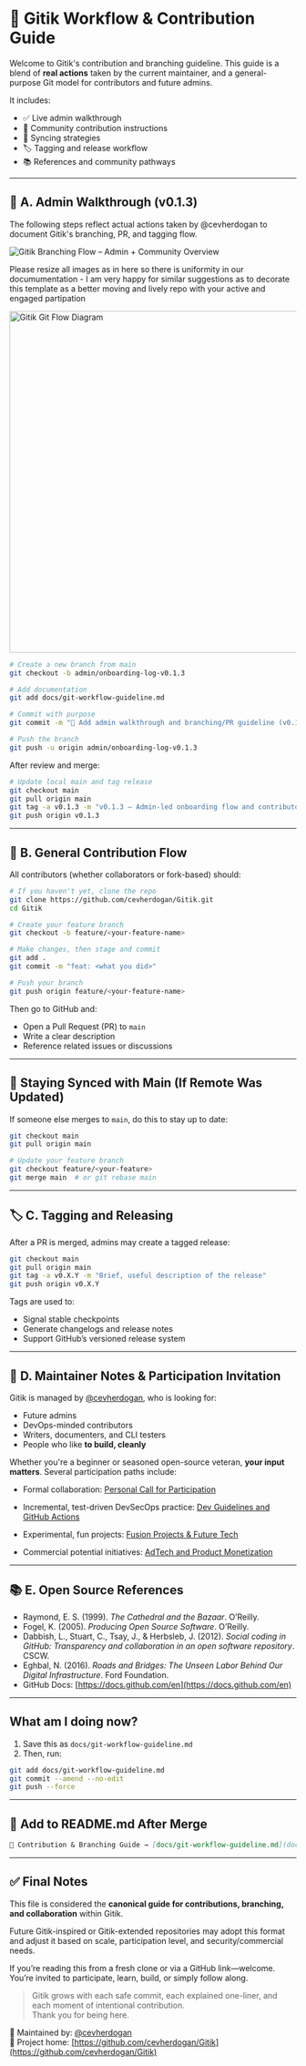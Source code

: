 # 🧭 Gitik Workflow & Contribution Guide

Welcome to Gitik's contribution and branching guideline. This guide is a blend of **real actions** taken by the current maintainer, and a general-purpose Git model for contributors and future admins.

It includes:
- ✅ Live admin walkthrough
- 🧠 Community contribution instructions
- 🔁 Syncing strategies
- 🏷️ Tagging and release workflow
- 📚 References and community pathways

---

## 📍 A. Admin Walkthrough (v0.1.3)

The following steps reflect actual actions taken by @cevherdogan to document Gitik's branching, PR, and tagging flow.

![Gitik Branching Flow – Admin + Community Overview](../web/images/git-branching-flow-v013.png)

Please resize all images as in here so there is uniformity in our documumentation - I am very happy for similar suggestions as to decorate this template as a better moving and lively repo with your active and engaged partipation

<img src="../web/images/git-branching-flow-v013.png" alt="Gitik Git Flow Diagram" width="600"/>

```bash
# Create a new branch from main
git checkout -b admin/onboarding-log-v0.1.3

# Add documentation
git add docs/git-workflow-guideline.md

# Commit with purpose
git commit -m "🧭 Add admin walkthrough and branching/PR guideline (v0.1.3)"

# Push the branch
git push -u origin admin/onboarding-log-v0.1.3
````

After review and merge:

```bash
# Update local main and tag release
git checkout main
git pull origin main
git tag -a v0.1.3 -m "v0.1.3 – Admin-led onboarding flow and contributor guidance"
git push origin v0.1.3
```

---

## 📍 B. General Contribution Flow

All contributors (whether collaborators or fork-based) should:

```bash
# If you haven't yet, clone the repo
git clone https://github.com/cevherdogan/Gitik.git
cd Gitik

# Create your feature branch
git checkout -b feature/<your-feature-name>

# Make changes, then stage and commit
git add .
git commit -m "feat: <what you did>"

# Push your branch
git push origin feature/<your-feature-name>
```

Then go to GitHub and:

* Open a Pull Request (PR) to `main`
* Write a clear description
* Reference related issues or discussions

---

## 🔁 Staying Synced with Main (If Remote Was Updated)

If someone else merges to `main`, do this to stay up to date:

```bash
git checkout main
git pull origin main

# Update your feature branch
git checkout feature/<your-feature>
git merge main  # or git rebase main
```

---

## 🏷️ C. Tagging and Releasing

After a PR is merged, admins may create a tagged release:

```bash
git checkout main
git pull origin main
git tag -a v0.X.Y -m "Brief, useful description of the release"
git push origin v0.X.Y
```

Tags are used to:

* Signal stable checkpoints
* Generate changelogs and release notes
* Support GitHub’s versioned release system

---

## 👥 D. Maintainer Notes & Participation Invitation

Gitik is managed by [@cevherdogan](https://github.com/cevherdogan), who is looking for:

* Future admins
* DevOps-minded contributors
* Writers, documenters, and CLI testers
* People who like **to build, cleanly**

Whether you're a beginner or seasoned open-source veteran, **your input matters**. Several participation paths include:

* Formal collaboration:
  [Personal Call for Participation](https://medium.com/personal-call-for-participation-in-github-projects)

* Incremental, test-driven DevSecOps practice:
  [Dev Guidelines and GitHub Actions](https://medium.com/guncelproblemler)

* Experimental, fun projects:
  [Fusion Projects & Future Tech](https://medium.com/experimental-fusions)

* Commercial potential initiatives:
  [AdTech and Product Monetization](https://medium.com/mcmc-targeted-advertisements)

---

## 📚 E. Open Source References

* Raymond, E. S. (1999). *The Cathedral and the Bazaar*. O’Reilly.
* Fogel, K. (2005). *Producing Open Source Software*. O’Reilly.
* Dabbish, L., Stuart, C., Tsay, J., & Herbsleb, J. (2012). *Social coding in GitHub: Transparency and collaboration in an open software repository*. CSCW.
* Eghbal, N. (2016). *Roads and Bridges: The Unseen Labor Behind Our Digital Infrastructure*. Ford Foundation.
* GitHub Docs: [https://docs.github.com/en](https://docs.github.com/en)

---

## What am I doing now?
1. Save this as `docs/git-workflow-guideline.md`
2. Then, run:

```bash
git add docs/git-workflow-guideline.md
git commit --amend --no-edit
git push --force
````

---

## 🔗 Add to README.md After Merge

```markdown
📓 Contribution & Branching Guide → [docs/git-workflow-guideline.md](docs/git-workflow-guideline.md)
```

---

## ✅ Final Notes

This file is considered the **canonical guide for contributions, branching, and collaboration** within Gitik.

Future Gitik-inspired or Gitik-extended repositories may adopt this format and adjust it based on scale, participation level, and security/commercial needs.

If you’re reading this from a fresh clone or via a GitHub link—welcome. You’re invited to participate, learn, build, or simply follow along.

> Gitik grows with each safe commit, each explained one-liner, and each moment of intentional contribution.  
> Thank you for being here.

🧭 Maintained by: [@cevherdogan](https://github.com/cevherdogan)  
🔗 Project home: [https://github.com/cevherdogan/Gitik](https://github.com/cevherdogan/Gitik)



